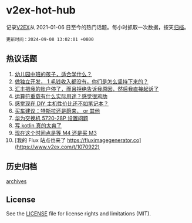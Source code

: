 # v2ex-hot-hub

 记录[V2EX](https://www.v2ex.com/)从 2021-01-06 日至今的热门话题。每小时抓取一次数据，按天[归档](archives)。

`更新时间：2024-09-08 13:02:01 +0800`

## 热议话题

1. [幼儿园中班的孩子，适合学什么？](https://www.v2ex.com/t/1071041)
1. [做独立开发， 1 毛钱收入都没有，你们是怎么坚持下来的？](https://www.v2ex.com/t/1070913)
1. [汇丰把我的账户停了，而且拒绝告诉我原因，然后我直接起诉了](https://www.v2ex.com/t/1071049)
1. [运算符重载有什么实际用途？感觉很鸡肋](https://www.v2ex.com/t/1070965)
1. [感觉现在 DIY 主机性价比还不如笔记本？](https://www.v2ex.com/t/1070930)
1. [买车建议：特斯拉还是蔚来， or 其他](https://www.v2ex.com/t/1070983)
1. [华为交换机 5720-28P 设置问题](https://www.v2ex.com/t/1071047)
1. [写 kotlin 真的太爽了](https://www.v2ex.com/t/1070989)
1. [现在这个时间点是等 M4 还是买 M3](https://www.v2ex.com/t/1070964)
1. [我的 Flux 站点也来了 https://fluximagegenerator.co](https://www.v2ex.com/t/1070922)

## 历史归档

[archives](archives)

## License

See the [LICENSE](LICENSE) file for license rights and limitations (MIT).

